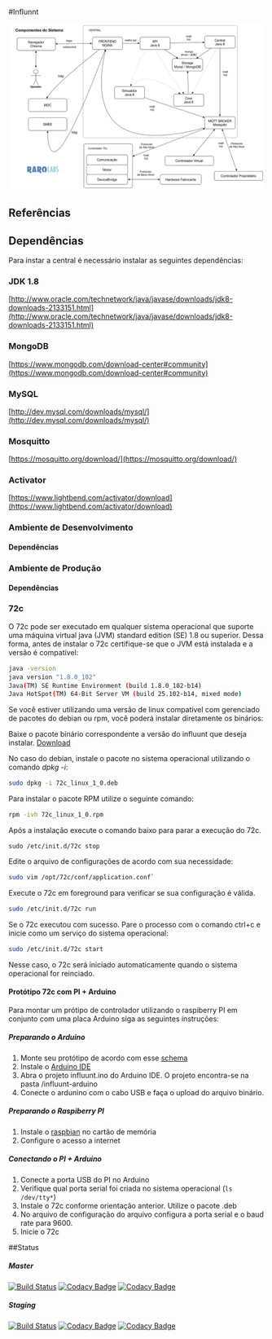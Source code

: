 #Influnnt

![Diagrama de Componentes](/influunt-doc/diagramas/componentes.png?raw=true "Componentes do Sistema")
## Referências

## Dependências
Para instar a central é necessário instalar as seguintes dependências:
### JDK 1.8
[http://www.oracle.com/technetwork/java/javase/downloads/jdk8-downloads-2133151.html](http://www.oracle.com/technetwork/java/javase/downloads/jdk8-downloads-2133151.html)
### MongoDB
[https://www.mongodb.com/download-center#community](https://www.mongodb.com/download-center#community)
### MySQL
[http://dev.mysql.com/downloads/mysql/](http://dev.mysql.com/downloads/mysql/)

### Mosquitto
[https://mosquitto.org/download/](https://mosquitto.org/download/)

### Activator
[https://www.lightbend.com/activator/download](https://www.lightbend.com/activator/download)


### Ambiente de Desenvolvimento
#### Dependências
### Ambiente de Produção
#### Dependências
### 72c

O 72c pode ser executado em qualquer sistema operacional que suporte uma máquina virtual java (JVM) standard edition (SE) 1.8 ou superior.
Dessa forma, antes de instalar o 72c certifique-se que o JVM está instalada e a versão é compatível:
```bash
java -version
java version "1.8.0_102"
Java(TM) SE Runtime Environment (build 1.8.0_102-b14)
Java HotSpot(TM) 64-Bit Server VM (build 25.102-b14, mixed mode)
```

Se você estiver utilizando uma versão de linux compatível com gerenciado de pacotes do debian ou rpm, você poderá instalar diretamente os binários:

Baixe o pacote binário correspondente a versão do influunt que deseja instalar. [Download](https://github.com/influunt/influunt/releases)

No caso do debian, instale o pacote no sistema operacional utilizando o comando *dpkg -i*:
```bash
sudo dpkg -i 72c_linux_1_0.deb
```

Para instalar o pacote RPM utilize o seguinte comando:
```bash
rpm -ivh 72c_linux_1_0.rpm
```
Após a instalação execute o comando baixo para parar a execução do 72c.

```
sudo /etc/init.d/72c stop
```

Edite o arquivo de configurações de acordo com sua necessidade:
```bash
sudo vim /opt/72c/conf/application.conf`
```

Execute o 72c em foreground para verificar se sua configuração é válida.
```bash
sudo /etc/init.d/72c run
```
Se o 72c executou com sucesso. Pare o processo com o comando ctrl+c e inicie como um serviço do sistema operacional:
```bash
sudo /etc/init.d/72c start
```
Nesse caso, o 72c será iniciado automaticamente quando o sistema operacional for reinciado.

#### Protótipo 72c com PI + Arduino
Para montar um prótipo de controlador utilizando o raspiberry PI em conjunto com uma placa Arduino siga as seguintes instruções:

##### Preparando o Arduino
1. Monte seu protótipo de acordo com esse [schema](https://github.com/influunt/influunt/blob/staging/influunt-arduino/influunt_schema.pdf)
2. Instale o [Arduino IDE](https://www.arduino.cc/en/Main/Software)
3. Abra o projeto influunt.ino do Arduino IDE. O projeto encontra-se na pasta /influunt-arduino
4. Conecte o ardunino com o cabo USB e faça o upload do arquivo binário.

##### Preparando o Raspiberry PI
1. Instale o [raspbian](https://www.raspbian.org/) no cartão de memória
2. Configure o acesso a internet

##### Conectando o PI + Arduino
1. Conecte a porta USB do PI no Arduino
2. Verifique qual porta serial foi criada no sistema operacional (```ls /dev/tty*```)
3. Instale o 72c conforme orientação anterior. Utilize o pacote .deb
4. No arquivo de configuração do arquivo configura a porta serial e o baud rate para 9600.
5. Inicie o 72c

##Status
##### Master
[![Build Status](https://travis-ci.org/influunt/influunt.svg?branch=master)](https://travis-ci.org/influunt/influunt)
[![Codacy Badge](https://api.codacy.com/project/badge/Grade/9da5998d9e6545d49783688b9af4ad75?branch=master)](https://www.codacy.com/app/Influunt/influunt?utm_source=github.com&amp;utm_medium=referral&amp;utm_content=influunt/influunt&amp;utm_campaign=Badge_Grade)
[![Codacy Badge](https://api.codacy.com/project/badge/Coverage/9da5998d9e6545d49783688b9af4ad75?branch=master)](https://www.codacy.com/app/Influunt/influunt?utm_source=github.com&amp;utm_medium=referral&amp;utm_content=influunt/influunt&amp;utm_campaign=Badge_Coverage)

##### Staging
[![Build Status](https://travis-ci.org/influunt/influunt.svg?branch=staging)](https://travis-ci.org/influunt/influunt)
[![Codacy Badge](https://api.codacy.com/project/badge/Grade/9da5998d9e6545d49783688b9af4ad75?branch=staging)](https://www.codacy.com/app/Influunt/influunt?utm_source=github.com&amp;utm_medium=referral&amp;utm_content=influunt/influunt&amp;utm_campaign=Badge_Grade)
[![Codacy Badge](https://api.codacy.com/project/badge/Coverage/9da5998d9e6545d49783688b9af4ad75?branch=staging)](https://www.codacy.com/app/Influunt/influunt?utm_source=github.com&amp;utm_medium=referral&amp;utm_content=influunt/influunt&amp;utm_campaign=Badge_Coverage)


